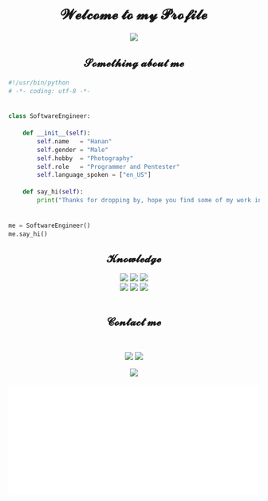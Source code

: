 <h1 align="center">𝓦𝓮𝓵𝓬𝓸𝓶𝓮 𝓽𝓸 𝓶𝔂 𝓟𝓻𝓸𝓯𝓲𝓵𝓮 </h1>

<p align="center"><img src= "https://64.media.tumblr.com/1993611ce04fe4531d26aad331367f52/cbbf9f977dfbe609-47/s540x810/26013585d53edde0266d09b007b8e85139353e3b.gifv" >

<h2 align="center">𝓢𝓸𝓶𝓮𝓽𝓱𝓲𝓷𝓰 𝓪𝓫𝓸𝓾𝓽 𝓶𝓮
</h2>

```python
#!/usr/bin/python
# -*- coding: utf-8 -*-


class SoftwareEngineer:

    def __init__(self):
        self.name   = "Hanan"
        self.gender = "Male"
        self.hobby  = "Photography"
        self.role   = "Programmer and Pentester"
        self.language_spoken = ["en_US"]

    def say_hi(self):
        print("Thanks for dropping by, hope you find some of my work interesting.")


me = SoftwareEngineer()
me.say_hi()
```

<!---
 img align="center" alt="Coding" width="400" src="https://github.com/Hanan3000/Hanan3000/blob/main/Assets/images%20(2).jpeg" -->

<h2 align="center">𝓚𝓷𝓸𝔀𝓵𝓮𝓭𝓰𝓮 </h2>
<p>

<div>
  <p align="center"><img src="https://img.shields.io/badge/adobe%20photoshop%20-%2331A8FF.svg?&style=for-the-badge&logo=adobe%20photoshop&logoColor=white"/> <img src="https://img.shields.io/badge/html5%20-%23E34F26.svg?&style=for-the-badge&logo=html5&logoColor=white"/> <img src="https://img.shields.io/badge/css3%20-%231572B6.svg?&style=for-the-badge&logo=css3&logoColor=white"/>  <br>
 <img src="https://img.shields.io/badge/javascript%20-%2343853D.svg?&style=for-the-badge&logo=javascript&logoColor=white"/> <img src="https://img.shields.io/badge/Python%20-%23323330.svg?&style=for-the-badge&logo=Python&logoColor=%23F7DF1E"/> <img src="https://img.shields.io/badge/git%20-%23F05033.svg?&style=for-the-badge&logo=git&logoColor=white"/> <br><br>

<h2 align= "center" >𝓒𝓸𝓷𝓽𝓪𝓬𝓽 𝓶𝓮  </h2>

<br>

<p align="center"><a href="https://instagram.com/hanan._.3000" target="_blank"><img src="https://img.shields.io/badge/Hanan%20-%231DA1F2.svg?&style=for-the-badge&logo=Instagram&logoColor=white"/></a> <a href="https://t.me/rHanan" target="_blank"><img src="https://img.shields.io/badge/rHanan%20-%237289DA.svg?&style=for-the-badge&logo=telegram&logoColor=white"/></a></p>
<p align="center"><a href="https://hanan3000.netlify.com/" target="_blank"><img src="https://img.shields.io/badge/Website%20-%239146FF.svg?&style=for-the-badge&logo=browser&logoColor=white"/></a></p>
</div>

<img height="220" alt="Thanks for visiting me" width="100%" src="https://github.com/Hanan3000/Hanan3000/blob/main/Assets/leave.svg" />

